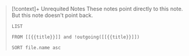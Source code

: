 
> [!context]+ Unrequited Notes
> These notes point directly to this note. But this note doesn't point back.
> 
> ```dataview  
> LIST 
> 
> FROM [[{{title}}]] and !outgoing([[{{title}}]])
> 
> SORT file.name asc  
> ```  

